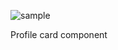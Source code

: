 ![sample](https://github.com/imkarvendhan/imkarvendhan.github.io/assets/139115888/6963521e-bdc3-489e-860a-19bc2a7ef932)

Profile card component
